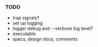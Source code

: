 ### TODO
* trap signals?
* set up logging
* logger debug and --verbose log level?
* executable
* specs, design docs, comments
